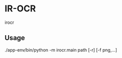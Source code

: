 IR-OCR
===========

irocr



Usage
----------

./app-env/bin/python -m irocr.main path [-r] [-f png,...]

